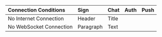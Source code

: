 
|  Connection Conditions    | Sign          | Chat              | Auth          | Push          |
| :-----------              | :-----------  | :-----------      | :-----------  | :-----------  |
|  No Internet Connection   | Header        | Title             |               |               |
|  No WebSocket Connection  | Paragraph     | Text              |               |               |

